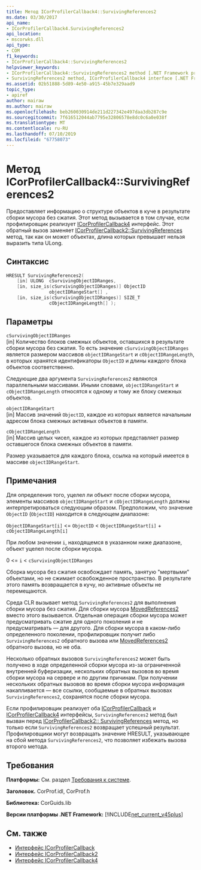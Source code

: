```yaml
---
title: Метод ICorProfilerCallback4::SurvivingReferences2
ms.date: 03/30/2017
api_name:
- ICorProfilerCallback4.SurvivingReferences2
api_location:
- mscorwks.dll
api_type:
- COM
f1_keywords:
- ICorProfilerCallback4::SurvivingReferences2
helpviewer_keywords:
- ICorProfilerCallback4::SurvivingReferences2 method [.NET Framework profiling]
- SurvivingReferences2 method, ICorProfilerCallback4 interface [.NET Framework profiling]
ms.assetid: 02b51888-5d89-4e50-a915-45b7e329aad9
topic_type:
- apiref
author: mairaw
ms.author: mairaw
ms.openlocfilehash: beb260030914de211d227342e497daa3db287c9e
ms.sourcegitcommit: 7f616512044ab7795e32806578e8dc0c6a0e038f
ms.translationtype: MT
ms.contentlocale: ru-RU
ms.lasthandoff: 07/10/2019
ms.locfileid: "67758073"
---
```

# <a name="icorprofilercallback4survivingreferences2-method"></a>Метод ICorProfilerCallback4::SurvivingReferences2
Предоставляет информацию о структуре объектов в куче в результате сборки мусора без сжатия. Этот метод вызывается в том случае, если профилировщик реализует [ICorProfilerCallback4](../../../../docs/framework/unmanaged-api/profiling/icorprofilercallback4-interface.md) интерфейс. Этот обратный вызов заменяет [ICorProfilerCallback2::SurvivingReferences](../../../../docs/framework/unmanaged-api/profiling/icorprofilercallback2-survivingreferences-method.md) метод, так как он может объектах, длина которых превышает нельзя выразить типа ULong.  
  
## <a name="syntax"></a>Синтаксис  
  
```cpp  
HRESULT SurvivingReferences2(  
    [in] ULONG  cSurvivingObjectIDRanges,  
    [in, size_is(cSurvivingObjectIDRanges)] ObjectID  
                objectIDRangeStart[] ,  
    [in, size_is(cSurvivingObjectIDRanges)] SIZE_T  
                cObjectIDRangeLength[] );  
```  
  
## <a name="parameters"></a>Параметры  
 `cSurvivingObjectIDRanges`  
 [in] Количество блоков смежных объектов, оставшихся в результате сборки мусора без сжатия. То есть значение `cSurvivingObjectIDRanges` является размером массивов `objectIDRangeStart` и `cObjectIDRangeLength`, в которых хранятся идентификаторы `ObjectID` и длины каждого блока объектов соответственно.  
  
 Следующие два аргумента `SurvivingReferences2` являются параллельными массивами. Иными словами, `objectIDRangeStart` и `cObjectIDRangeLength` относятся к одному и тому же блоку смежных объектов.  
  
 `objectIDRangeStart`  
 [in] Массив значений `ObjectID`, каждое из которых является начальным адресом блока смежных активных объектов в памяти.  
  
 `cObjectIDRangeLength`  
 [in] Массив целых чисел, каждое из которых представляет размер оставшегося блока смежных объектов в памяти.  
  
 Размер указывается для каждого блока, ссылка на который имеется в массиве `objectIDRangeStart`.  
  
## <a name="remarks"></a>Примечания  
 Для определения того, уцелел ли объект после сборки мусора, элементы массивов `objectIDRangeStart` и `cObjectIDRangeLength` должны интерпретироваться следующим образом. Предположим, что значение `ObjectID` (`ObjectID`) находится в следующем диапазоне:  
  
 `ObjectIDRangeStart[i]` <= `ObjectID` < `ObjectIDRangeStart[i]` + `cObjectIDRangeLength[i]`  
  
 При любом значении `i`, находящемся в указанном ниже диапазоне, объект уцелел после сборки мусора.  
  
 0 <= `i` < `cSurvivingObjectIDRanges`  
  
 Сборка мусора без сжатия освобождает память, занятую "мертвыми" объектами, но не сжимает освобожденное пространство. В результате этого память возвращается в кучу, но активные объекты не перемещаются.  
  
 Среда CLR вызывает метод `SurvivingReferences2` для выполнения сборки мусора без сжатия. Для сборки мусора [MovedReferences2](../../../../docs/framework/unmanaged-api/profiling/icorprofilercallback4-movedreferences2-method.md) вместо этого вызывается. Отдельная операция сборки мусора может предусматривать сжатие для одного поколения и не предусматривать — для другого. Для сборки мусора в каком-либо определенного поколении, профилировщик получит либо `SurvivingReferences2` обратного вызова или [MovedReferences2](../../../../docs/framework/unmanaged-api/profiling/icorprofilercallback4-movedreferences2-method.md) обратного вызова, но не оба.  
  
 Несколько обратных вызовов `SurvivingReferences2` может быть получено в ходе определенной сборки мусора из-за ограниченной внутренней буферизации, нескольких обратных вызовов во время сборки мусора на сервере и по другим причинам. При получении нескольких обратных вызовов во время сборки мусора информация накапливается — все ссылки, сообщаемые в обратных вызовах `SurvivingReferences2`, сохранятся после сборки мусора.  
  
 Если профилировщик реализует оба [ICorProfilerCallback](../../../../docs/framework/unmanaged-api/profiling/icorprofilercallback-interface.md) и [ICorProfilerCallback4](../../../../docs/framework/unmanaged-api/profiling/icorprofilercallback4-interface.md) интерфейсы, `SurvivingReferences2` метод был вызван перед [ICorProfilerCallback2:: SurvivingReferences](../../../../docs/framework/unmanaged-api/profiling/icorprofilercallback2-survivingreferences-method.md) метод, но только если `SurvivingReferences2` возвращает успешный результат. Профилировщики могут возвращать значение HRESULT, указывающее на сбой метода `SurvivingReferences2`, что позволяет избежать вызова второго метода.  
  
## <a name="requirements"></a>Требования  
 **Платформы:** См. раздел [Требования к системе](../../../../docs/framework/get-started/system-requirements.md).  
  
 **Заголовок.** CorProf.idl, CorProf.h  
  
 **Библиотека:** CorGuids.lib  
  
 **Версии платформы .NET Framework:** [!INCLUDE[net_current_v45plus](../../../../includes/net-current-v45plus-md.md)]  
  
## <a name="see-also"></a>См. также

- [Интерфейс ICorProfilerCallback](../../../../docs/framework/unmanaged-api/profiling/icorprofilercallback-interface.md)
- [Интерфейс ICorProfilerCallback2](../../../../docs/framework/unmanaged-api/profiling/icorprofilercallback2-interface.md)
- [Интерфейс ICorProfilerCallback4](../../../../docs/framework/unmanaged-api/profiling/icorprofilercallback4-interface.md)
